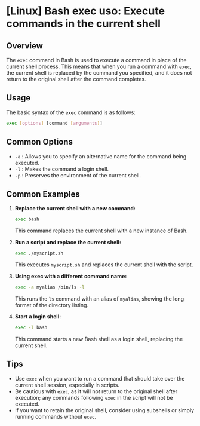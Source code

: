 # [Linux] Bash exec uso: Execute commands in the current shell

## Overview
The `exec` command in Bash is used to execute a command in place of the current shell process. This means that when you run a command with `exec`, the current shell is replaced by the command you specified, and it does not return to the original shell after the command completes.

## Usage
The basic syntax of the `exec` command is as follows:

```bash
exec [options] [command [arguments]]
```

## Common Options
- `-a` : Allows you to specify an alternative name for the command being executed.
- `-l` : Makes the command a login shell.
- `-p` : Preserves the environment of the current shell.

## Common Examples

1. **Replace the current shell with a new command:**
   ```bash
   exec bash
   ```
   This command replaces the current shell with a new instance of Bash.

2. **Run a script and replace the current shell:**
   ```bash
   exec ./myscript.sh
   ```
   This executes `myscript.sh` and replaces the current shell with the script.

3. **Using exec with a different command name:**
   ```bash
   exec -a myalias /bin/ls -l
   ```
   This runs the `ls` command with an alias of `myalias`, showing the long format of the directory listing.

4. **Start a login shell:**
   ```bash
   exec -l bash
   ```
   This command starts a new Bash shell as a login shell, replacing the current shell.

## Tips
- Use `exec` when you want to run a command that should take over the current shell session, especially in scripts.
- Be cautious with `exec`, as it will not return to the original shell after execution; any commands following `exec` in the script will not be executed.
- If you want to retain the original shell, consider using subshells or simply running commands without `exec`.